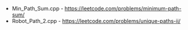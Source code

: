 - Min_Path_Sum.cpp - https://leetcode.com/problems/minimum-path-sum/
- Robot_Path_2.cpp - https://leetcode.com/problems/unique-paths-ii/
